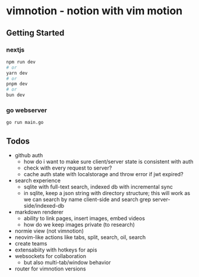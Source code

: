 # vimnotion - notion with vim motion

## Getting Started
### nextjs
```bash
npm run dev
# or
yarn dev
# or
pnpm dev
# or
bun dev
```

### go webserver
```bash
go run main.go
```

## Todos
- github auth
  - how do i want to make sure client/server state is consistent with auth
  - check with every request to server?
  - cache auth state with localstorage and throw error if jwt expired?
- search experience
  - sqlite with full-text search, indexed db with incremental sync
  - in sqlite, keep a json string with directory structure;
  this will work as we can search by name client-side and search grep server-side/indexed-db
- markdown renderer
  - ability to link pages, insert images, embed videos
  - how do we keep images private (to research)
- normie view (not vimnotion)
- neovim-like actions like tabs, split, search, oil, search
- create teams
- extensabiity with hotkeys for apis
- websockets for collaboration
  - but also multi-tab/window behavior
- router for vimnotion versions
